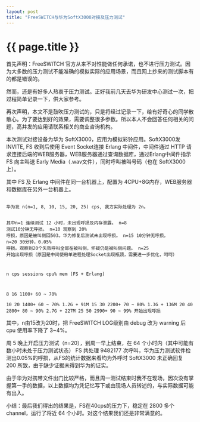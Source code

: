 ```yaml
---
layout: post
title: "FreeSWITCH与华为SoftX3000对接及压力测试"
---
```


# {{ page.title }}

首先声明：FreeSWITCH 官方从来不对性能做任何承诺，也不进行压力测试。因为大多数的压力测试不能准确的模拟实际的应用场景，而且网上抄来的测试脚本有的都是错误的。

然而，还是有好多人热衷于压力测试。正好我前几天去华为研发中心测过一次，把过程简单记录一下，供大家参考。

再次声明，本文不是鼓吹压力测试的，只是将经过记录一下，给有好奇心的同学散散心。为了要达到好的效果，需要调整很多参数。所以本人不会回答任何相关的问题，高并发的应用请联系相关的商业咨询机构。


本次测试对接设备为华为 SoftX3000，应用为模拟彩铃应用。SoftX3000发 INVITE, FS 收到后使用 Event Socket连接 Erlang 中间件，中间件通过 HTTP 请求连接后端的WEB服务器，WEB服务器通过查询数据库，通过Erlang中间件指示 FS 向主叫送 Early Media（.wav文件），同时呼叫被叫号码（也在 SoftX3000上）。

其中 FS 及 Erlang 中间件在同一台机器上，配置为 4CPU+8G内存，WEB服务器和数据库在另外一台机器上。

<code>
华为发 n(n=1, 8, 10, 15, 20, 25) cps, 我方实际处理为 2n。

其中n=1 连续测试 12 小时，未出现呼损及内存泄露。
n=8   测试10分钟无呼损。
n=10  观察到 20% 呼损，原因是被叫侧回503。华为修复后测试未出现呼损。
n=15  10分钟无呼损。
n=20  30分钟，0.05% 呼损。观察到20个失败呼叫全部在被叫侧，怀疑仍是被叫侧问题。
n=25  开始出现呼损（原因是中间使用单进程处理Socket出现瓶颈，需要进一步优化，呵呵）

n   cps  sessions cpu%         mem (FS + Erlang)

8   16  1100+    60 ~ 70%      
10  20  1400+    60 ~ 70%      1.2G + 91M 
15  30  2200+    70 ~ 80%      1.3G + 136M
20  40  2800+    80 ~ 90%      2.7G + 227M
25  50  2990+    90 ~ 99%      开始出现呼损
</code>

其中，n由15改为20时，把 FreeSWITCH LOG级别由 debug 改为 warning 后 cpu 使用率下降了 3~4%。

周 5 晚上开启压力测试（n=20），到周一早上结束，在 64 个小时内（其中可能有数小时未处于压力测试状态） FS 共处理 9482177 次呼叫，华为压力测试软件检测出0.05%的呼损，从FS的统计数据来看均为外呼时 SoftX3000 未正确回复 200 所致，由于缺少证据未得到华为的证实。

由于华为对携带文件出门比较严格，而且周一测试结束时我不在现场，因次没有掌握第一手的数据，以上数据均为凭记忆写下或由现场人员转述的，与实际数据可能有出入。

小结：最后我们得出的结果是，FS在40cps的压力下，稳定在 2800 多个 channel，运行了将近 64 个小时。对这个结果我们还是非常满意的。

